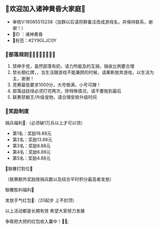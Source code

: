 ## 🥳欢迎加入诸神黄昏大家庭🥳

- 审核V:18085515238（加群以后请将群备注改成游戏名，并保持联系，谢谢！）
- 🎈ID ：诸神黄昏
- 🎈标签：#2Y9GLJC0Y

### :arrow_down_small:部落规则👏🏻👏🏻👏🏻👏🏻

1. 禁伸手党，虽然部落有奶，请力所能及的互捐，捐收比例要合理
2. 禁长期红牌，，当生活跟游戏不能兼顾的时候，请果断放弃游戏，以生活为主，谢谢！
3. 竞赛最低要求1000分，大号做满，小号可蹭！
4. 部落战挂绿必须打完两次，除特殊情况，请不要拖到最后
5. 联赛禁躺王/升级宠物，请合理安排升级时间

### :arrow_down_small:奖励制度

捐兵福利:heart_decoration::（必须破1万兵以上才可以领）

- 第1名：奖励18.88元
- 第2名：奖励13.88元
- 第3名：奖励8.88元
- 第4名：奖励6.88元
- 第5名：奖励4.88元

🤜聯賽打對位🤛

（联赛额外奖励按捐兵数以及综合平时积分最高者发放）

聯賽胜利福利💝

发放手气红包🎁:（20起步 上不封顶）

以上活动都是长期有效 希望大家努力发展

争取把大把的红包收入囊中！🎁🎉;
